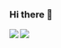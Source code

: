 ### Hi there 👋

<img align="left" src="https://github-readme-stats.vercel.app/api?username=Isaac-JL-Chen&show_icons=true&count_private=true&theme=radical&hide_border=true" />
<!-- 
![Jianlin's GitHub stats](https://github-readme-stats.vercel.app/api?username=Isaac-JL-Chen&show_icons=true&count_private=true&theme=radical)
 -->
 <img align="center" src="https://github-readme-stats.vercel.app/api/top-langs?username=Isaac-JL-Chen&show_icons=true&count_private=true&theme=gotham" />
<!--  
![Jianlin's Most used languages](https://github-readme-stats.vercel.app/api/top-langs?username=Isaac-JL-Chen&show_icons=true&count_private=true&theme=gotham) -->

<!--
**Isaac-JL-Chen/Isaac-JL-Chen** is a ✨ _special_ ✨ repository because its `README.md` (this file) appears on your GitHub profile.

Here are some ideas to get you started:

- 🔭 I’m currently working on ...
- 🌱 I’m currently learning ...
- 👯 I’m looking to collaborate on ...
- 🤔 I’m looking for help with ...
- 💬 Ask me about ...
- 📫 How to reach me: ...
- 😄 Pronouns: ...
- ⚡ Fun fact: ...
-->
